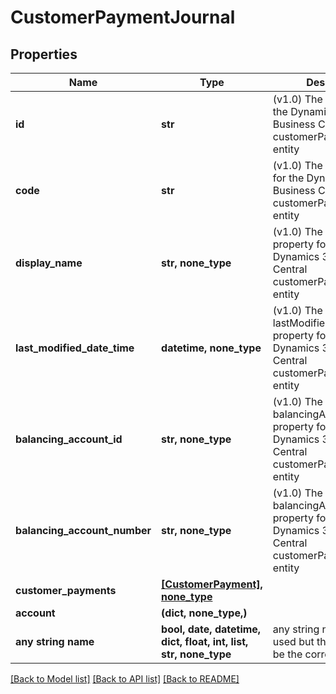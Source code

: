 # CustomerPaymentJournal


## Properties
Name | Type | Description | Notes
------------ | ------------- | ------------- | -------------
**id** | **str** | (v1.0) The id property for the Dynamics 365 Business Central customerPaymentJournal entity | [optional] 
**code** | **str** | (v1.0) The code property for the Dynamics 365 Business Central customerPaymentJournal entity | [optional] 
**display_name** | **str, none_type** | (v1.0) The displayName property for the Dynamics 365 Business Central customerPaymentJournal entity | [optional] 
**last_modified_date_time** | **datetime, none_type** | (v1.0) The lastModifiedDateTime property for the Dynamics 365 Business Central customerPaymentJournal entity | [optional] 
**balancing_account_id** | **str, none_type** | (v1.0) The balancingAccountId property for the Dynamics 365 Business Central customerPaymentJournal entity | [optional] 
**balancing_account_number** | **str, none_type** | (v1.0) The balancingAccountNumber property for the Dynamics 365 Business Central customerPaymentJournal entity | [optional] 
**customer_payments** | [**[CustomerPayment], none_type**](CustomerPayment.md) |  | [optional] 
**account** | **(dict, none_type,)** |  | [optional] 
**any string name** | **bool, date, datetime, dict, float, int, list, str, none_type** | any string name can be used but the value must be the correct type | [optional]

[[Back to Model list]](../README.md#documentation-for-models) [[Back to API list]](../README.md#documentation-for-api-endpoints) [[Back to README]](../README.md)


